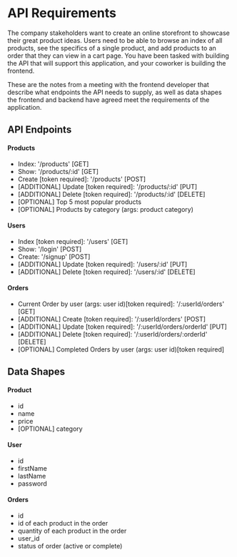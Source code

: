 # API Requirements
The company stakeholders want to create an online storefront to showcase their great product ideas. Users need to be able to browse an index of all products, see the specifics of a single product, and add products to an order that they can view in a cart page. You have been tasked with building the API that will support this application, and your coworker is building the frontend.

These are the notes from a meeting with the frontend developer that describe what endpoints the API needs to supply, as well as data shapes the frontend and backend have agreed meet the requirements of the application. 

## API Endpoints
#### Products
- Index: '/products' [GET]
- Show: '/products/:id' [GET]
- Create [token required]: '/products' [POST]
- [ADDITIONAL] Update [token required]: '/products/:id' [PUT]
- [ADDITIONAL] Delete [token required]: '/products/:id' [DELETE]
- [OPTIONAL] Top 5 most popular products 
- [OPTIONAL] Products by category (args: product category)

#### Users
- Index [token required]: '/users' [GET]
- Show: '/login' [POST]
- Create: '/signup' [POST]
- [ADDITIONAL] Update [token required]: '/users/:id' [PUT]
- [ADDITIONAL] Delete [token required]: '/users/:id' [DELETE]

#### Orders
- Current Order by user (args: user id)[token required]: '/:userId/orders' [GET]
- [ADDITIONAL] Create [token required]: '/:userId/orders' [POST]
- [ADDITIONAL] Update [token required]: '/:userId/orders/orderId' [PUT]
- [ADDITIONAL] Delete [token required]: '/:userId/orders/:orderId' [DELETE]
- [OPTIONAL] Completed Orders by user (args: user id)[token required]

## Data Shapes
#### Product
-  id
- name
- price
- [OPTIONAL] category

#### User
- id
- firstName
- lastName
- password

#### Orders
- id
- id of each product in the order
- quantity of each product in the order
- user_id
- status of order (active or complete)

